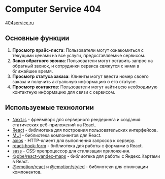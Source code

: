 # Computer Service 404

[404service,ru](https://404service,ru/)

## Основные функции

1. **Просмотр прайс-листа**: Пользователи могут ознакомиться с текущими ценами на все услуги, предоставляемые сервисом.
2. **Заказ обратного звонка**: Пользователи могут оставить запрос на обратный звонок, и сотрудники сервиса свяжутся с ними в ближайшее время.
3. **Просмотр статуса заказа**: Клиенты могут ввести номер своего заказа и получить актуальную информацию о его статусе.
4. **Просмотр контактов**: Пользователи могут найти всю необходимую контактную информацию для связи с сервисом.

## Используемые технологии

- [Next.js](https://nextjs.org/) - фреймворк для серверного рендеринга и создания статических веб-приложений на React.
- [React](https://reactjs.org/) - библиотека для построения пользовательских интерфейсов.
- [MUI](https://mui.com/) - библиотека компонентов для React.
- [axios](https://axios-http.com/) - HTTP-клиент для выполнения запросов к серверу.
- [react-hook-form](https://react-hook-form.com/) - библиотека для работы с формами в React.
- [sass](https://sass-lang.com/) - CSS-препроцессор для стилизации приложения.
- [@pbe/react-yandex-maps](https://github.com/ErSulv/react-yandex-maps) - библиотека для работы с Яндекс.Картами в React.
- [@emotion/react](https://emotion.sh/docs/@emotion/react) и [@emotion/styled](https://emotion.sh/docs/@emotion/styled) - библиотеки для стилизации компонентов.

